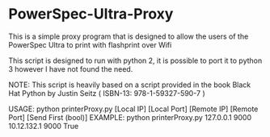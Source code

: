 # PowerSpec-Ultra-Proxy
This is a simple proxy program that is designed to allow the users of the PowerSpec Ultra to print with flashprint over Wifi

This script is designed to run with python 2, it is possible to port it to python 3 however I have not found the need.

NOTE: This script is heavily based on a script provided in the book Black Hat Python by Justin Seitz ( ISBN-13: 978-1-59327-590-7 )

USAGE: python printerProxy.py [Local IP] [Local Port] [Remote IP] [Remote Port] [Send First (bool)]
EXAMPLE: python printerProxy.py 127.0.0.1 9000 10.12.132.1 9000 True
